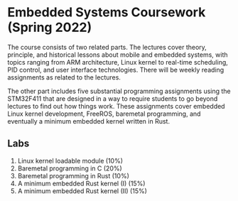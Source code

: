 # Embedded Systems Coursework (Spring 2022)

The course consists of two related parts. The lectures cover theory, principle, and historical lessons about mobile and embedded systems, with topics ranging from ARM architecture, Linux kernel to real-time scheduling, PID control, and user interface technologies. There will be weekly reading assignments as related to the lectures.

The other part includes five substantial programming assignments using the STM32F411 that are designed in a way to require students to go beyond lectures to find out how things work. These assignments cover embedded Linux kernel development, FreeROS, baremetal programming, and eventually a minimum embedded kernel written in Rust.

## Labs
1. Linux kernel loadable module (10%)
2. Baremetal programming in C (20%)
3. Baremetal programming in Rust (10%)
4. A minimum embedded Rust kernel (I) (15%)
5. A minimum embedded Rust kernel (II) (15%)
